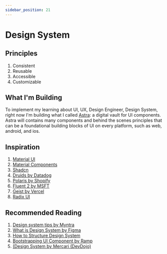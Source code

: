 ```yaml
---
sidebar_position: 21
---
```


# Design System

## Principles

1. Consistent
2. Reusable
3. Accessible
4. Customizable

## What I'm Building

To implement my learning about UI, UX, Design Engineer, Design System, right now I'm building what I called [Astra](https://github.com/ahmadrafidev/astra): a digital vault for UI components. Astra will contains many components and behind the scenes principles that can be a foundational building blocks of UI on every platform, such as web, android, and ios. 

## Inspiration

1. [Material UI](https://mui.com/)
2. [Material Components](https://m3.material.io/components)
3. [Shadcn](https://ui.shadcn.com/)
4. [Druids by Datadog](https://druids.datadoghq.com/components)
5. [Polaris by Shopify](https://polaris.shopify.com/)
6. [Fluent 2 by MSFT](https://fluent2.microsoft.design/components/web/react)
7. [Geist by Vercel](https://vercel.com/geist/introduction)
8. [Radix UI](https://www.radix-ui.com/)

## Recommended Reading

1. [Design system tips by Myntra](https://medium.com/myntra-engineering/design-system-in-action-at-myntra-tips-for-designers-and-developers-82b0ead11fc5)
2. [What is Design System by Figma](https://www.figma.com/blog/design-systems-101-what-is-a-design-system/)
3. [How to Structure Design System](https://www.figma.com/blog/how-thumbtack-structures-their-design-system/)
4. [Bootstrapping UI Component by Ramp](https://engineering.ramp.com/bootstrapping-a-ui-component-library)
5. [(Design System by Mercari (DevDojo)](https://speakerdeck.com/mercari/devdojo-mercari-design-system-for-mobile-2024?slide=20)
